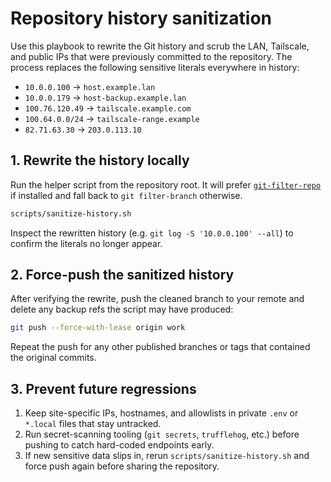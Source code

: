 # Repository history sanitization

Use this playbook to rewrite the Git history and scrub the LAN, Tailscale, and
public IPs that were previously committed to the repository. The process
replaces the following sensitive literals everywhere in history:

- `10.0.0.100` → `host.example.lan`
- `10.0.0.179` → `host-backup.example.lan`
- `100.76.120.49` → `tailscale.example.com`
- `100.64.0.0/24` → `tailscale-range.example`
- `82.71.63.30` → `203.0.113.10`

## 1. Rewrite the history locally

Run the helper script from the repository root. It will prefer
[`git-filter-repo`](https://github.com/newren/git-filter-repo) if installed and
fall back to `git filter-branch` otherwise.

```bash
scripts/sanitize-history.sh
```

Inspect the rewritten history (e.g. `git log -S '10.0.0.100' --all`) to confirm
the literals no longer appear.

## 2. Force-push the sanitized history

After verifying the rewrite, push the cleaned branch to your remote and delete
any backup refs the script may have produced:

```bash
git push --force-with-lease origin work
```

Repeat the push for any other published branches or tags that contained the
original commits.

## 3. Prevent future regressions

1. Keep site-specific IPs, hostnames, and allowlists in private `.env` or
   `*.local` files that stay untracked.
2. Run secret-scanning tooling (`git secrets`, `trufflehog`, etc.) before
   pushing to catch hard-coded endpoints early.
3. If new sensitive data slips in, rerun `scripts/sanitize-history.sh` and force
   push again before sharing the repository.

